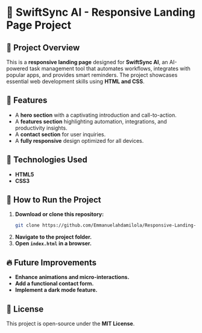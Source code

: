 # 🚀 **SwiftSync AI - Responsive Landing Page Project**  

## 📌 **Project Overview**  
This is a **responsive landing page** designed for **SwiftSync AI**, an AI-powered task management tool that automates workflows, integrates with popular apps, and provides smart reminders. The project showcases essential web development skills using **HTML and CSS**.

## 🎯 **Features**  
- A **hero section** with a captivating introduction and call-to-action.  
- A **features section** highlighting automation, integrations, and productivity insights.  
- A **contact section** for user inquiries.  
- A **fully responsive** design optimized for all devices.

## 📖 **Technologies Used**  
- **HTML5**  
- **CSS3**   

## 🚀 **How to Run the Project**  
1. **Download or clone this repository:**  
   ```bash
   git clone https://github.com/Emmanuelahdamilola/Responsive-Landing-Page----Mini-Project.git
   ```  
2. **Navigate to the project folder.**  
3. **Open `index.html` in a browser.**

## 🔥 **Future Improvements**  
- **Enhance animations and micro-interactions.**  
- **Add a functional contact form.**  
- **Implement a dark mode feature.**  

## 📝 **License**  
This project is open-source under the **MIT License**.


